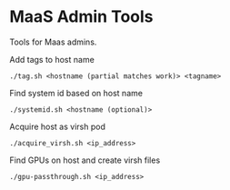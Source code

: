 # MaaS Admin Tools
Tools for Maas admins.

Add tags to host name
```
./tag.sh <hostname (partial matches work)> <tagname> 
```

Find system id based on host name
```
./systemid.sh <hostname (optional)>
```

Acquire host as virsh pod
```
./acquire_virsh.sh <ip_address>
```

Find GPUs on host and create virsh files
```
./gpu-passthrough.sh <ip_address>
```
